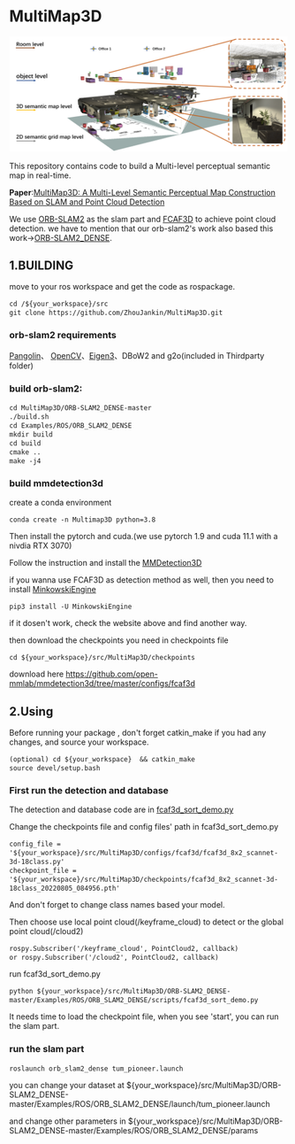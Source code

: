 # MultiMap3D

![avatar](pics/Multi-map.png)

This repository contains code to build a Multi-level perceptual semantic map in real-time.

**Paper**:[MultiMap3D: A Multi-Level Semantic Perceptual Map Construction Based on SLAM and Point Cloud Detection](https://ieeexplore.ieee.org/document/10275205)

 We use [ORB-SLAM2](https://github.com/raulmur/ORB_SLAM2) as the slam part and [FCAF3D](https://github.com/SamsungLabs/fcaf3d) to achieve point cloud detection. we have to mention that our orb-slam2's work also based this work->[ORB-SLAM2_DENSE](https://github.com/IATBOMSW/ORB-SLAM2_DENSE).



## 1.BUILDING

move to your ros workspace and get the code as rospackage.

```shell
cd /${your_workspace}/src
git clone https://github.com/ZhouJankin/MultiMap3D.git
```

### orb-slam2 requirements

[Pangolin](https://github.com/stevenlovegrove/Pangolin)、 [OpenCV](http://opencv.org)、[Eigen3](http://eigen.tuxfamily.org)、DBoW2 and g2o(included in Thirdparty folder)

### build orb-slam2:

```shell
cd MultiMap3D/ORB-SLAM2_DENSE-master
./build.sh
cd Examples/ROS/ORB_SLAM2_DENSE
mkdir build
cd build
cmake ..
make -j4
```

### build mmdetection3d

create a conda environment

```shell
conda create -n Multimap3D python=3.8

```

Then install the pytorch and cuda.(we use pytorch 1.9 and cuda 11.1 with a nivdia RTX 3070)

Follow the instruction and install the [MMDetection3D](https://github.com/open-mmlab/mmdetection3d)

if you wanna use FCAF3D as detection method as well, then you need to install [MinkowskiEngine](https://nvidia.github.io/MinkowskiEngine/quick_start.html)

```shell
pip3 install -U MinkowskiEngine

```

if it dosen't work, check the website above and find another way.

then download the checkpoints you need in checkpoints file

```shell
cd ${your_workspace}/src/MultiMap3D/checkpoints
```

download here <https://github.com/open-mmlab/mmdetection3d/tree/master/configs/fcaf3d>

## 2.Using

Before running your package , don't forget catkin_make if you had any changes, and source your workspace.

```shell
(optional) cd ${your_workspace}  && catkin_make
source devel/setup.bash
```

### First run the detection and database

The detection and database code are in [fcaf3d_sort_demo.py](https://github.com/ZhouJankin/MultiMap3D/blob/main/ORB-SLAM2_DENSE-master/Examples/ROS/ORB_SLAM2_DENSE/scripts/fcaf3d_sort_demo.py)

Change the checkpoints file and config files' path in fcaf3d_sort_demo.py

```pytho
config_file = '${your_workspace}/src/MultiMap3D/configs/fcaf3d/fcaf3d_8x2_scannet-3d-18class.py'
checkpoint_file = '${your_workspace}/src/MultiMap3D/checkpoints/fcaf3d_8x2_scannet-3d-18class_20220805_084956.pth'

```

And don't forget to change class names based your model.

Then choose use local point cloud(/keyframe_cloud) to detect or the global point cloud(/cloud2)

```pyth
rospy.Subscriber('/keyframe_cloud', PointCloud2, callback)
or rospy.Subscriber('/cloud2', PointCloud2, callback)
```

run fcaf3d_sort_demo.py

```shell
python ${your_workspace}/src/MultiMap3D/ORB-SLAM2_DENSE-master/Examples/ROS/ORB_SLAM2_DENSE/scripts/fcaf3d_sort_demo.py
```

It needs time to load the checkpoint file, when you see 'start', you can run the slam part.

### run the slam part

```shell
roslaunch orb_slam2_dense tum_pioneer.launch
```

you can change your dataset at ${your_workspace}/src/MultiMap3D/ORB-SLAM2_DENSE-master/Examples/ROS/ORB_SLAM2_DENSE/launch/tum_pioneer.launch

and change  other parameters in ${your_workspace}/src/MultiMap3D/ORB-SLAM2_DENSE-master/Examples/ROS/ORB_SLAM2_DENSE/params

